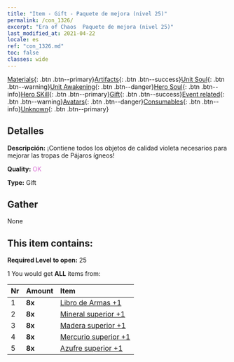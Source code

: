 ```yaml
---
title: "Item - Gift - Paquete de mejora (nivel 25)"
permalink: /con_1326/
excerpt: "Era of Chaos  Paquete de mejora (nivel 25)"
last_modified_at: 2021-04-22
locale: es
ref: "con_1326.md"
toc: false
classes: wide
---
```

 [Materials](/ItemsES/){: .btn .btn--primary}[Artifacts](/ItemsES/Artifacts/){: .btn .btn--success}[Unit Soul](/ItemsES/UnitSoul/){: .btn .btn--warning}[Unit Awakening](/ItemsES/UnitAwakening/){: .btn .btn--danger}[Hero Soul](/ItemsES/HeroSoul/){: .btn .btn--info}[Hero SKill](/ItemsES/HeroSkill/){: .btn .btn--primary}[Gift](/ItemsES/Gift/){: .btn .btn--success}[Event related](/ItemsES/Events/){: .btn .btn--warning}[Avatars](/ItemsES/Avatars/){: .btn .btn--danger}[Consumables](/ItemsES/Consumables/){: .btn .btn--info}[Unknown](/ItemsES/Unknown/){: .btn .btn--primary}

## Detalles
 **Descripción:** ¡Contiene todos los objetos de calidad violeta necesarios para mejorar las tropas de Pájaros ígneos!

 **Quality:** <span style="color: #DA70D6">OK</span>

 **Type:** Gift

## Gather

  None

## This item contains:

 **Required Level to open:** 25

 1 You would get **ALL** items  from:

  | Nr | Amount |     Item    |
  |:---|:-------|:------------|
  | 1 |  **8x** | [Libro de Armas +1](/es/Items/mat_25/) |  | 
  | 2 |  **8x** | [Mineral superior +1](/es/Items/mat_19/) |  | 
  | 3 |  **8x** | [Madera superior +1](/es/Items/mat_20/) |  | 
  | 4 |  **8x** | [Mercurio superior +1](/es/Items/mat_21/) |  | 
  | 5 |  **8x** | [Azufre superior +1](/es/Items/mat_22/) |  | 
